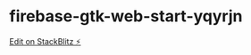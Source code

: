 # firebase-gtk-web-start-yqyrjn

[Edit on StackBlitz ⚡️](https://stackblitz.com/edit/firebase-gtk-web-start-yqyrjn)